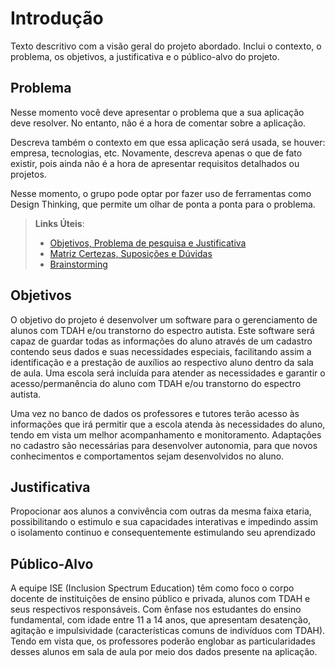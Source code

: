 # Introdução

Texto descritivo com a visão geral do projeto abordado. Inclui o contexto, o problema, os objetivos, a justificativa e o público-alvo do projeto.

## Problema
Nesse momento você deve apresentar o problema que a sua aplicação deve  resolver. No entanto, não é a hora de comentar sobre a aplicação.

Descreva também o contexto em que essa aplicação será usada, se  houver: empresa, tecnologias, etc. Novamente, descreva apenas o que de  fato existir, pois ainda não é a hora de apresentar requisitos  detalhados ou projetos.

Nesse momento, o grupo pode optar por fazer uso  de ferramentas como Design Thinking, que permite um olhar de ponta a ponta para o problema.

> **Links Úteis**:
> - [Objetivos, Problema de pesquisa e Justificativa](https://medium.com/@versioparole/objetivos-problema-de-pesquisa-e-justificativa-c98c8233b9c3)
> - [Matriz Certezas, Suposições e Dúvidas](https://medium.com/educa%C3%A7%C3%A3o-fora-da-caixa/matriz-certezas-suposi%C3%A7%C3%B5es-e-d%C3%BAvidas-fa2263633655)
> - [Brainstorming](https://www.euax.com.br/2018/09/brainstorming/)

## Objetivos

O objetivo do projeto é desenvolver um software para o gerenciamento de alunos com TDAH e/ou transtorno do espectro autista. Este software será capaz de guardar todas as informações do aluno através de um cadastro contendo seus dados e suas necessidades especiais, facilitando assim a identificação e a prestação de auxílios ao respectivo aluno dentro da sala de aula. Uma escola será incluída para atender as necessidades e garantir o acesso/permanência do aluno com TDAH e/ou transtorno do espectro autista. 


Uma vez no banco de dados os professores e tutores terão acesso às informações que irá permitir que a escola atenda às necessidades do aluno, tendo em vista um melhor acompanhamento e monitoramento. Adaptações no cadastro são necessárias para desenvolver autonomia, para que novos conhecimentos e comportamentos sejam desenvolvidos no aluno.


## Justificativa

Propocionar aos alunos a convivência com outras da mesma faixa etaria, possibilitando o estimulo e sua capacidades interativas e impedindo assim o isolamento continuo e consequentemente estimulando seu aprendizado

## Público-Alvo

A equipe ISE (Inclusion Spectrum Education) têm como foco o corpo docente de instituições de ensino público e privada, alunos com TDAH e seus respectivos responsáveis. Com ênfase nos estudantes do ensino fundamental, com idade entre 11 a 14 anos, que apresentam desatenção, agitação e impulsividade (características comuns de indivíduos com TDAH). Tendo em vista que, os professores poderão englobar as particularidades desses alunos em sala de aula por meio dos dados presente na aplicação.
